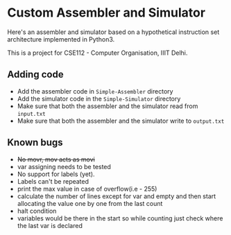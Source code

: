 # Custom Assembler and Simulator
Here's an assembler and simulator based on a hypothetical instruction set architecture implemented in Python3.

This is a project for CSE112 - Computer Organisation, IIIT Delhi.

## Adding code
* Add the assembler code in `Simple-Assembler` directory
* Add the simulator code in the `Simple-Simulator` directory
* Make sure that both the assembler and the simulator read from `input.txt`
* Make sure that both the assembler and the simulator write to `output.txt`


## Known bugs
* ~~No movr, mov acts as movi~~
* var assigning needs to be tested
* No support for labels (yet).
* Labels can't be repeated
* print the max value in case of overflow(i.e - 255)
* calculate the number of lines except for var and empty and then start allocating the value one by one from the last count
* halt condition
* variables would be there in the start so while counting just check where the last var is declared
